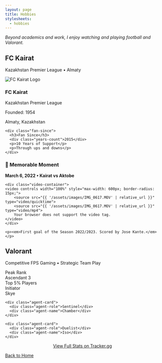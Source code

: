 ```yaml
---
layout: page
title: Hobbies
stylesheets:
  - hobbies
---
```


*Beyond academics and work, I enjoy watching and playing football and Valorant.*

<div class="hobbies-container">

<div class="hobby-section">
  <div class="hobby-header">
    <h2 class="hobby-title">FC Kairat</h2>
    <p class="hobby-subtitle">Kazakhstan Premier League • Almaty</p>
  </div>
  
  <div class="football-stats">
    <div class="team-info">
      <div class="team-logo">
        <img src="{{ '/assets/images/fckairat_logo.jpg' | relative_url }}" alt="FC Kairat Logo">
      </div>
      <h3>FC Kairat</h3>
      <p>Kazakhstan Premier League</p>
      <p>Founded: 1954</p>
      <p>Almaty, Kazakhstan</p>
    </div>
    
    <div class="fan-since">
      <h3>Fan Since</h3>
      <div class="years-count">2015</div>
      <p>10 Years of Support</p>
      <p>Through ups and downs</p>
    </div>
  </div>
  
  <div class="video-section">
    <h3>🎥 Memorable Moment</h3>
    <p><strong>March 6, 2022 • Kairat vs Aktobe</strong></p>
    
    <div class="video-container">
    <video controls width="100%" style="max-width: 600px; border-radius: 15px;">
        <source src="{{ '/assets/images/IMG_0617.MOV' | relative_url }}" type="video/quicktime">
        <source src="{{ '/assets/images/IMG_0617.MOV' | relative_url }}" type="video/mp4">
        Your browser does not support the video tag.
    </video>
    </div>
    
    <p><em>First goal of the Season 2022/2023. Scored by Jose Kante.</em></p>
  </div>
</div>

<div class="hobby-section">
  <div class="hobby-header">
    <h2 class="hobby-title">Valorant</h2>
    <p class="hobby-subtitle">Competitive FPS Gaming • Strategic Team Play</p>
  </div>
  
  <div class="valorant-stats">
    <div class="stat-card">
      <div class="stat-label">Peak Rank</div>
      <div class="stat-value">Ascendant 3</div>
      <div class="stat-label">Top 5% Players</div>
    </div>
  </div>
  
  <div class="agents-grid">
    <div class="agent-card">
      <div class="agent-role">Initiator</div>
      <div class="agent-name">Skye</div>
    </div>
    
    <div class="agent-card">
      <div class="agent-role">Sentinel</div>
      <div class="agent-name">Chamber</div>
    </div>
    
    <div class="agent-card">
      <div class="agent-role">Duelist</div>
      <div class="agent-name">Iso</div>
    </div>
  </div>
  
  <div style="text-align: center;">
    <a href="https://tracker.gg/valorant/profile/riot/h0pe666%23lul/overview?platform=pc&playlist=competitive&season=5adc33fa-4f30-2899-f131-6fba64c5dd3a" class="tracker-link">
      View Full Stats on Tracker.gg
    </a>
  </div>
</div>

</div>

[Back to Home](/)